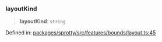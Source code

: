 
### layoutKind

> **layoutKind**: `string`

Defined in: [packages/sprotty/src/features/bounds/layout.ts:45](https://github.com/eclipse-sprotty/sprotty/blob/f9b2433481cc27a1ac0c92d525a92039ae7f6c76/packages/sprotty/src/features/bounds/layout.ts#L45)
